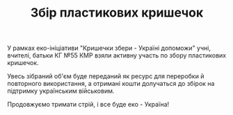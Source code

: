 ﻿---
title: Збір пластикових кришечок
---

У рамках еко-ініціативи "Кришечки збери - Україні допоможи" учні, вчителі, батьки КГ №55 КМР взяли активну участь по збору пластикових кришечок.

Увесь зібраний об'єм буде переданий як ресурс для переробки й повторного використання, а отримані кошти долучаться до збірок на підтримку українським військовим.

Продовжуємо тримати стрій, і все буде еко - Україна!

<slideshow />
